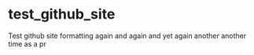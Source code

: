 # test_github_site
Test github site formatting again and again
and yet again
another
another time
as a pr
